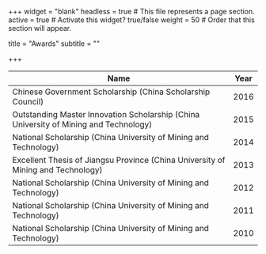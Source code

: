+++
widget = "blank"
headless = true  # This file represents a page section.
active = true  # Activate this widget? true/false
weight = 50  # Order that this section will appear.

title = "Awards"
subtitle = ""

+++


| Name           																		 | Year |
| ---------------------------------------------------------------------------------------| ---- |
| Chinese Government Scholarship (China Scholarship Council)             				 | 2016 |
| Outstanding Master Innovation Scholarship (China University of Mining and Technology)  | 2015 |
| National Scholarship (China University of Mining and Technology)    					 | 2014 |
| Excellent Thesis of Jiangsu Province (China University of Mining and Technology)    	 | 2013 |
| National Scholarship (China University of Mining and Technology)    					 | 2012 |
| National Scholarship (China University of Mining and Technology)    					 | 2011 |
| National Scholarship (China University of Mining and Technology)    					 | 2010 |
